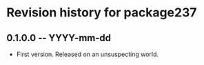# Revision history for package237

## 0.1.0.0 -- YYYY-mm-dd

* First version. Released on an unsuspecting world.
